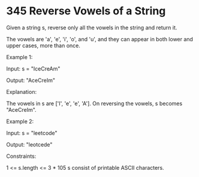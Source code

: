 # 345 Reverse Vowels of a String

Given a string s, reverse only all the vowels in the string and return it.

The vowels are 'a', 'e', 'i', 'o', and 'u', and they can appear in both lower and upper cases, more than once.

 

Example 1:

Input: s = "IceCreAm"

Output: "AceCreIm"

Explanation:

The vowels in s are ['I', 'e', 'e', 'A']. On reversing the vowels, s becomes "AceCreIm".

Example 2:

Input: s = "leetcode"

Output: "leotcede"

 

Constraints:

1 <= s.length <= 3 * 105
s consist of printable ASCII characters.